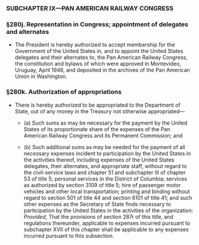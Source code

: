### SUBCHAPTER IX—PAN AMERICAN RAILWAY CONGRESS

### §280j. Representation in Congress; appointment of delegates and alternates
* The President is hereby authorized to accept membership for the Government of the United States in, and to appoint the United States delegates and their alternates to, the Pan American Railway Congress, the constitution and bylaws of which were approved in Montevideo, Uruguay, April 1946, and deposited in the archives of the Pan American Union in Washington.

### §280k. Authorization of appropriations
* There is hereby authorized to be appropriated to the Department of State, out of any money in the Treasury not otherwise appropriated—

  * (a) Such sums as may be necessary for the payment by the United States of its proportionate share of the expenses of the Pan American Railway Congress and its Permanent Commission; and

  * (b) Such additional sums as may be needed for the payment of all necessary expenses incident to participation by the United States in the activities thereof, including expenses of the United States delegates, their alternates, and appropriate staff, without regard to the civil-service laws and chapter 51 and subchapter III of chapter 53 of title 5; personal services in the District of Columbia; services as authorized by section 3109 of title 5; hire of passenger motor vehicles and other local transportation; printing and binding without regard to section 501 of title 44 and section 6101 of title 41; and such other expenses as the Secretary of State finds necessary to participation by the United States in the activities of the organization: _Provided_, That the provisions of section 287r of this title, and regulations thereunder, applicable to expenses incurred pursuant to subchapter XVII of this chapter shall be applicable to any expenses incurred pursuant to this subsection.